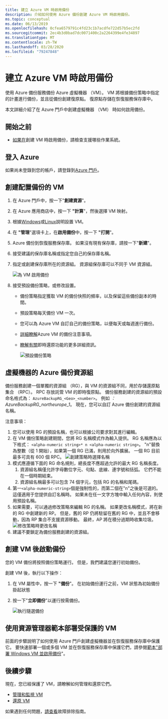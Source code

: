 ```yaml
---
title: 建立 Azure VM 時啟用備份
description: 介紹如何使用 Azure 備份創建 Azure VM 時啟用備份。
ms.topic: conceptual
ms.date: 06/13/2019
ms.openlocfilehash: 0cfea6579791c4fd23c1b7acdfe722d57b5ec2fd
ms.sourcegitcommit: 2ec4b3d0bad7dc0071400c2a2264399e4fe34897
ms.translationtype: MT
ms.contentlocale: zh-TW
ms.lasthandoff: 03/28/2020
ms.locfileid: "79247848"
---
```

# <a name="enable-backup-when-you-create-an-azure-vm"></a>建立 Azure VM 時啟用備份

使用 Azure 備份服務備份 Azure 虛擬機器 （VM）。 VM 將根據備份策略中指定的計畫進行備份，並且從備份創建復原點。 復原點存儲在恢復服務保存庫中。

本文詳細介紹了在 Azure 門戶中創建虛擬機器 （VM） 時如何啟用備份。  

## <a name="before-you-start"></a>開始之前

- [如果在](backup-support-matrix-iaas.md#supported-backup-actions)創建 VM 時啟用備份，請檢查支援哪些作業系統。

## <a name="sign-in-to-azure"></a>登入 Azure

如果尚未登錄到您的帳戶，請登錄到[Azure 門戶](https://portal.azure.com)。

## <a name="create-a-vm-with-backup-configured"></a>創建配置備份的 VM

1. 在 Azure 門戶中，按一下"**創建資源**"。

2. 在 Azure 應用商店中，按一下 **"計算**"，然後選擇 VM 映射。

3. 根據[Windows](https://docs.microsoft.com/azure/virtual-machines/windows/quick-create-portal)或[Linux](https://docs.microsoft.com/azure/virtual-machines/linux/quick-create-portal)說明設置 VM。

4. 在 **"管理**"選項卡上，在**啟用備份**中，按一下 **"打開**"。
5. Azure 備份到恢復服務保存庫。 如果沒有現有保存庫，請按一下"**新建**"。
6. 接受建議的保存庫名稱或指定您自己的保存庫名稱。
7. 指定或創建保存庫所在的資源組。 資源組保存庫可以不同于 VM 資源組。

    ![為 VM 啟用備份](./media/backup-during-vm-creation/enable-backup.png)

8. 接受預設備份策略，或修改設置。
    - 備份策略指定獲取 VM 的備份快照的頻率，以及保留這些備份副本的時間。
    - 預設策略每天備份 VM 一次。
    - 您可以為 Azure VM 自訂自己的備份策略，以便每天或每週進行備份。
    - [詳細瞭解](backup-azure-vms-introduction.md#backup-and-restore-considerations)Azure VM 的備份注意事項。
    - [瞭解有關](backup-instant-restore-capability.md)即時還原功能的更多詳細資訊。

      ![預設備份策略](./media/backup-during-vm-creation/daily-policy.png)

## <a name="azure-backup-resource-group-for-virtual-machines"></a>虛擬機器的 Azure 備份資源組

備份服務創建一個單獨的資源組 （RG），與 VM 的資源組不同，用於存儲還原點集合 （RPC）。 RPC 存放託管 VM 的即時復原點。 備份服務創建的資源組的預設命名格式為： `AzureBackupRG_<Geo>_<number>`。 例如 *：AzureBackupRG_northeurope_1*。 現在，您可以自訂 Azure 備份創建的資源組名稱。

注意事項：

1. 您可以使用 RG 的預設名稱，也可以根據公司要求對其進行編輯。
2. 在 VM 備份策略創建期間，您將 RG 名稱模式作為輸入提供。 RG 名稱應為以下格式： `<alpha-numeric string>* n <alpha-numeric string>`。 "n"替換為整數（從 1 開始），如果第一個 RG 已滿，則用於向外擴展。 一個 RG 目前最多可具有 600 個 RPC。
              ![創建策略時選擇名稱](./media/backup-during-vm-creation/create-policy.png)
3. 模式應遵循下面的 RG 命名規則，總長度不應超過允許的最大 RG 名稱長度。
    1. 資源組名稱僅允許字母數位字元、句點、底線、連字號和括弧。 它們不能在一個時期結束。
    2. 資源組名稱最多可以包含 74 個字元，包括 RG 的名稱和尾碼。
4. 第一`<alpha-numeric-string>`個是強制性的，而第二個在"n"之後是可選的。 這僅適用于您提供自訂名稱時。 如果未在任一文字方塊中輸入任何內容，則使用預設名稱。
5. 如果需要，可以通過修改策略來編輯 RG 的名稱。 如果更改名稱模式，將在新的 RG 中創建新的 RP。 但是，舊的 RP 仍將駐留在舊的 RG 中，並且不會移動，因為 RP 集合不支援資源移動。 最終，AP 將在積分過期時收集垃圾。
![修改策略時更改名稱](./media/backup-during-vm-creation/modify-policy.png)
6. 建議不要鎖定為備份服務創建的資源組。

## <a name="start-a-backup-after-creating-the-vm"></a>創建 VM 後啟動備份

您的 VM 備份將按照備份策略運行。 但是，我們建議您運行初始備份。

創建 VM 後，執行以下操作：

1. 在 VM 屬性中，按一下 **"備份**"。 在初始備份運行之前，VM 狀態為初始備份掛起狀態
2. 按一下"**立即備份**"以運行按需備份。

    ![執行隨選備份](./media/backup-during-vm-creation/run-backup.png)

## <a name="use-a-resource-manager-template-to-deploy-a-protected-vm"></a>使用資源管理器範本部署受保護的 VM

前面的步驟說明了如何使用 Azure 門戶創建虛擬機器並在恢復服務保存庫中保護它。 要快速部署一個或多個 VM 並在恢復服務保存庫中保護它們，請參閱[範本"部署 Windows VM 並啟用備份](https://azure.microsoft.com/resources/templates/101-recovery-services-create-vm-and-configure-backup/)"。

## <a name="next-steps"></a>後續步驟

現在，您已經保護了 VM，請瞭解如何管理和還原它們。

- [管理和監視 VM](backup-azure-manage-vms.md)
- [還原 VM](backup-azure-arm-restore-vms.md)

如果遇到任何問題，[請查看](backup-azure-vms-troubleshoot.md)故障排除指南。
